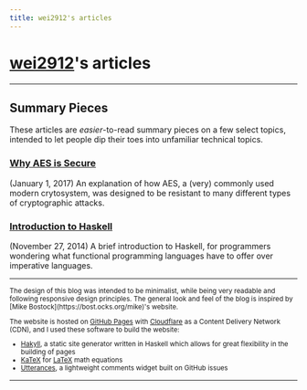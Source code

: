 ```yaml
---
title: wei2912's articles
---
```


# [wei2912](https://github.com/wei2912)'s articles

---

## Summary Pieces

These articles are *easier*-to-read summary pieces on a few select topics,
intended to let people dip their toes into unfamiliar technical topics.

### [Why AES is Secure](/posts/crypto/why-aes-is-secure.html)
(January 1, 2017) An explanation of how AES, a (very) commonly used modern
crytosystem, was designed to be resistant to many different types of
cryptographic attacks.

### [Introduction to Haskell](/posts/haskell/intro-to-haskell.html)
(November 27, 2014) A brief introduction to Haskell, for programmers wondering
what functional programming languages have to offer over imperative languages.

---

<small>
The design of this blog was intended to be minimalist, while being very
readable and following responsive design principles. The general look and feel
of the blog is inspired by [Mike Bostock](https://bost.ocks.org/mike)'s
website.

The website is hosted on [GitHub Pages](https://pages.github.com/) with
[Cloudflare](https://www.cloudflare.com/) as a Content Delivery Network (CDN),
and I used these software to build the website:

* [Hakyll](https://jaspervdj.be/hakyll), a static site generator written in
Haskell which allows for great flexibility in the building of pages
* [KaTeX](https://katex.org) for [LaTeX](https://www.latex-project.org/) math
equations
* [Utterances](https://utteranc.es/), a lightweight comments widget built on
GitHub issues
</small>

---
